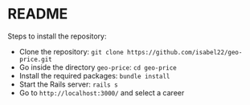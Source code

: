 # README

Steps to install the repository:
* Clone the repository: `git clone https://github.com/isabel22/geo-price.git`
* Go inside the directory `geo-price`: `cd geo-price`
* Install the required packages: `bundle install`
* Start the Rails server: `rails s`
* Go to `http://localhost:3000/` and select a career
